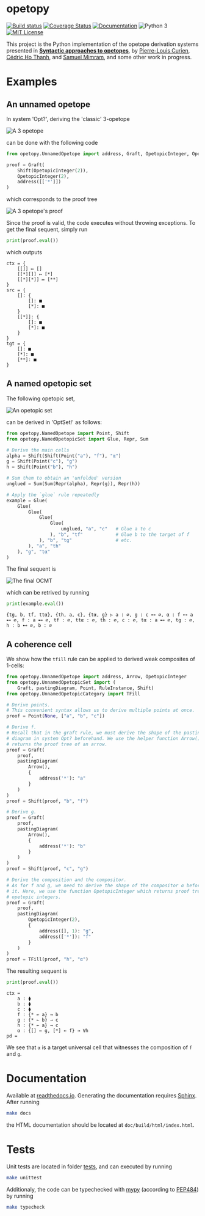 opetopy
=======

[![Build status](https://travis-ci.com/altaris/opetopy.svg?branch=master)](https://travis-ci.com/altaris/opetopy)
[![Coverage Status](https://coveralls.io/repos/github/altaris/opetopy/badge.svg?branch=master)](https://coveralls.io/github/altaris/opetopy?branch=master)
[![Documentation](https://readthedocs.org/projects/opetopy/badge/?version=latest)](https://opetopy.readthedocs.io/en/latest/)
![Python 3](https://badgen.net/badge/Python/3/blue)
[![MIT License](https://badgen.net/badge/license/MIT/blue)](https://choosealicense.com/licenses/mit/)

This project is the Python implementation of the opetope derivation systems
presented in [**Syntactic approaches to
opetopes**](https://arxiv.org/abs/1903.05848), by [Pierre-Louis
Curien](https://www.irif.fr/~curien/), [Cédric Ho
Thanh](https://hothanh.fr/cedric), and [Samuel
Mimram](http://www.lix.polytechnique.fr/Labo/Samuel.Mimram), and some other
work in progress.

# Examples

## An unnamed opetope

In system 'Opt?', deriving the 'classic' 3-opetope

![A 3 opetope](.imgs/unnamed_classic_ps.png)

can be done with the following code
```python
from opetopy.UnnamedOpetope import address, Graft, OpetopicInteger, OpetopicTree, Shift

proof = Graft(
    Shift(OpetopicInteger(2)),
    OpetopicInteger(2),
    address([['*']])
)
```
which corresponds to the proof tree

![A 3 opetope's proof](.imgs/unnamed_classic_proof.png)

Since the proof is valid, the code executes without throwing exceptions. To get
the final sequent, simply run
```python
print(proof.eval())
```
which outputs

```
ctx = {
    [[]] ↦ []
    [[*][]] ↦ [*]
    [[*][*]] ↦ [**]
}
src = {
    []: {
        []: ■
        [*]: ■
    }
    [[*]]: {
        []: ■
        [*]: ■
    }
}
tgt = {
    []: ■
    [*]: ■
    [**]: ■
}
```

## A named opetopic set

The following opetopic set,

![An opetopic set](.imgs/named_opetopicset_graphical.png)

can be derived in 'OptSet!' as follows:

```python
from opetopy.NamedOpetope import Point, Shift
from opetopy.NamedOpetopicSet import Glue, Repr, Sum

# Derive the main cells
alpha = Shift(Shift(Point("a"), "f"), "α")
g = Shift(Point("c"), "g")
h = Shift(Point("b"), "h")

# Sum them to obtain an 'unfolded' version
unglued = Sum(Sum(Repr(alpha), Repr(g)), Repr(h))

# Apply the `glue` rule repeatedly
example = Glue(
    Glue(
        Glue(
            Glue(
                Glue(
                    unglued, "a", "c"   # Glue a to c
                ), "b", "tf"            # Glue b to the target of f
            ), "b", "tg"                # etc.
        ), "a", "th"
    ), "g", "tα"
)

```

The final sequent is

![The final OCMT](.imgs/named_opetopicset_final.png)

which can be retrived by running

```python
print(example.eval())
```

```
{tg, b, tf, ttα}, {th, a, c}, {tα, g} ▷ a : ∅, g : c ⊷ ∅, α : f ⊷ a ⊷ ∅, f : a ⊷ ∅, tf : ∅, ttα : ∅, th : ∅, c : ∅, tα : a ⊷ ∅, tg : ∅, h : b ⊷ ∅, b : ∅
```

## A coherence cell

We show how the ``tfill`` rule can be applied to derived weak composites of
1-cells:

```python
from opetopy.UnnamedOpetope import address, Arrow, OpetopicInteger
from opetopy.UnnamedOpetopicSet import (
    Graft, pastingDiagram, Point, RuleInstance, Shift)
from opetopy.UnnamedOpetopicCategory import TFill

# Derive points.
# This convenient syntax allows us to derive multiple points at once.
proof = Point(None, ["a", "b", "c"])

# Derive f.
# Recall that in the graft rule, we must derive the shape of the pasting
# diagram in system Opt? beforehand. We use the helper function Arrow() which
# returns the proof tree of an arrow.
proof = Graft(
    proof,
    pastingDiagram(
        Arrow(),
        {
            address('*'): "a"
        }
    )
)
proof = Shift(proof, "b", "f")

# Derive g.
proof = Graft(
    proof,
    pastingDiagram(
        Arrow(),
        {
            address('*'): "b"
        }
    )
)
proof = Shift(proof, "c", "g")

# Derive the composition and the compositor.
# As for f and g, we need to derive the shape of the compositor α before adding
# it. Here, we use the function OpetopicInteger which returns proof trees for
# opetopic integers.
proof = Graft(
    proof,
    pastingDiagram(
        OpetopicInteger(2),
        {
            address([], 1): "g",
            address(['*']): "f"
        }
    )
)
proof = TFill(proof, "h", "α")
```

The resulting sequent is

```python
print(proof.eval())
```

```
ctx =
    a : ⧫
    b : ⧫
    c : ⧫
    f : {* ← a} → b
    g : {* ← b} → c
    h : {* ← a} → c
    α : {[] ← g, [*] ← f} → ∀h
pd =
```
We see that ``α`` is a target universal cell that witnesses the composition of
``f`` and ``g``.


# Documentation

Available at [readthedocs.io](https://readthedocs.io/en/latest/?badge=latest).
Generating the documentation requires
[Sphinx](http://www.sphinx-doc.org/en/stable/). After running
```sh
make docs
```
the HTML documentation should be located at `doc/build/html/index.html`.

# Tests

Unit tests are located in folder [tests](tests/), and can executed by running
```sh
make unittest
```

Additionaly, the code can be typechecked with [mypy](http://mypy-lang.org/)
(according to [PEP484](https://www.python.org/dev/peps/pep-0484/)) by running
```sh
make typecheck
```
